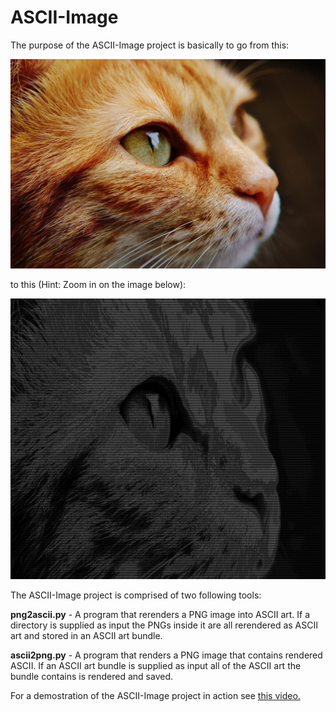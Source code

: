 # ASCII-Image

The purpose of the ASCII-Image project is basically to go from this:

![Cat Image](https://github.com/PaulWGraham/ASCII-Image/blob/main/cat-g5ff648a07_1920.jpg)

to this (Hint: Zoom in on the image below):

![ASCII Cat Image](https://github.com/PaulWGraham/ASCII-Image/blob/main/0.png)


The ASCII-Image project is comprised of two following tools:

**png2ascii.py** - A program that rerenders a PNG image into ASCII art. If a directory is supplied as input the PNGs inside it are all rerendered as ASCII art and stored in an ASCII art bundle.

**ascii2png.py** - A program that renders a PNG image that contains rendered ASCII. If an ASCII art bundle is supplied as input all of the ASCII art the bundle contains is rendered and saved.
 
For a demostration of the ASCII-Image project in action see [this video.](https://youtu.be/qGQZrmoSsus) 
 

